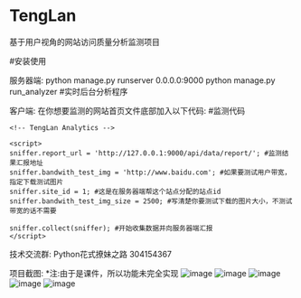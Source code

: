 # TengLan
基于用户视角的网站访问质量分析监测项目

#安装使用

服务器端:
   python manage.py runserver 0.0.0.0:9000 
   python manage.py run_analyzer #实时后台分析程序

客户端:
在你想要监测的网站首页文件底部加入以下代码:
    <script src="/static/analyse_node/tenglan.js"></script> #监测代码

    <!-- TengLan Analytics -->

    <script>
    sniffer.report_url = 'http://127.0.0.1:9000/api/data/report/'; #监测结果汇报地址
    sniffer.bandwith_test_img = 'http://www.baidu.com'; #如果要测试用户带宽，指定下载测试图片
    sniffer.site_id = 1; #这是在服务器端帮这个站点分配的站点id
    sniffer.bandwith_test_img_size = 2500; #写清楚你要测试下载的图片大小，不测试带宽的话不需要

    sniffer.collect(sniffer); #开始收集数据并向服务器端汇报
    </script>

技术交流群:
 Python花式撩妹之路 304154367 


项目截图:
*注:由于是课件，所以功能未完全实现
 ![image](https://github.com/triaquae/TengLan/blob/master/share/screenshots/p1.jpg)
 ![image](https://github.com/triaquae/TengLan/blob/master/share/screenshots/p2.jpg)
 ![image](https://github.com/triaquae/TengLan/blob/master/share/screenshots/p3.jpg)
 ![image](https://github.com/triaquae/TengLan/blob/master/share/screenshots/p3.png)
 ![image](https://github.com/triaquae/TengLan/blob/master/share/screenshots/p3.png)

